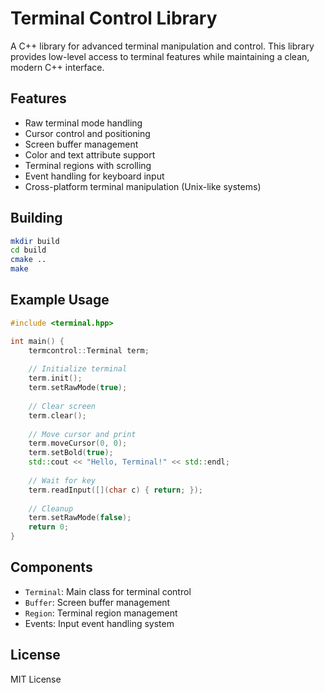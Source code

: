 # Terminal Control Library

A C++ library for advanced terminal manipulation and control. This library provides low-level access to terminal features while maintaining a clean, modern C++ interface.

## Features

- Raw terminal mode handling
- Cursor control and positioning
- Screen buffer management
- Color and text attribute support
- Terminal regions with scrolling
- Event handling for keyboard input
- Cross-platform terminal manipulation (Unix-like systems)

## Building

```bash
mkdir build
cd build
cmake ..
make
```

## Example Usage

```cpp
#include <terminal.hpp>

int main() {
    termcontrol::Terminal term;
    
    // Initialize terminal
    term.init();
    term.setRawMode(true);
    
    // Clear screen
    term.clear();
    
    // Move cursor and print
    term.moveCursor(0, 0);
    term.setBold(true);
    std::cout << "Hello, Terminal!" << std::endl;
    
    // Wait for key
    term.readInput([](char c) { return; });
    
    // Cleanup
    term.setRawMode(false);
    return 0;
}
```

## Components

- `Terminal`: Main class for terminal control
- `Buffer`: Screen buffer management
- `Region`: Terminal region management
- Events: Input event handling system

## License

MIT License